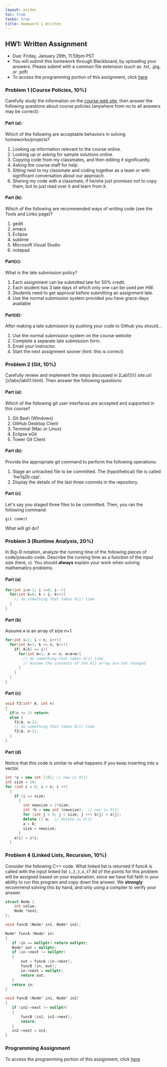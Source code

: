 ```yaml
---
layout: asides
toc: true
tasks: true
title: Homework 1 Written
---
```


## HW1: Written Assignment

+ Due: Friday, January 29th, 11:59pm PST
+ You will submit this homework through Blackboard, by uploading your answers.  Please submit with a common file extension (such as .txt, .jpg, or .pdf)
+ To access the programming portion of this assignment, click [here]({{site.url}}/homework/hw1p/)

### Problem 1 (Course Policies, 10%)
Carefully study the information on the [course web site]({{site.url}}), then answer the following questions about course policies (anywhere from no to all answers may be correct):

#### Part (a):
Which of the following are acceptable behaviors in solving homeworks/projects?

1. Looking up information relevant to the course online.
2. Looking up or asking for sample solutions online.
3. Copying code from my classmates, and then editing it significantly.
4. Asking the course staff for help.
5. Sitting next to my classmate and coding together as a team or with significant
conversation about our approach.
6. Sharing my code with a classmate, if he/she just promises not to copy them, but to
just read over it and learn from it.

#### Part (b):
Which of the following are recommended ways of writing code (see the Tools and Links page)?

1. gedit
2. emacs
3. Eclipse
4. sublime
5. Microsoft Visual Studio
6. notepad

#### Part(c):
What is the late submission policy?

1. Each assignment can be submitted late for 50% credit.
2. Each student has 3 late days of which only one can be used per HW.
3. Students need to get approval before submitting an assignment late.
5. Use the normal submission system provided you have grace-days available

#### Part(d):
After making a late submission by pushing your code to Github you should...

1. Use the normal submission system on the course website
2. Complete a separate late submission form.
3. Email your instructor.
4. Start the next assignment sooner (hint: this is correct)

### Problem 2 (Git, 10%)
Carefully review and implement the steps discussed in [Lab1]({{ site.url }}/labs/lab01.html). Then answer the following questions:

#### Part (a):
Which of the following git user interfaces are accepted and supported in this course?

1. Git Bash (Windows)
2. GitHub Desktop Client
3. Terminal (Mac or Linux)
4. Eclipse eGit
5. Tower Git Client

#### Part (b):
Provide the appropriate git command to perform the following operations:

1. Stage an untracked file to be committed. The (hypothetical) file is called 'hw1q2b.cpp'.
2. Display the details of the last three commits in the repository.

#### Part (c)
Let's say you staged three files to be committed. Then, you ran the following command:

`git commit`

What will git do?

### Problem 3 (Runtime Analysis, 20%)
In Big-&Theta; notation, analyze the running time of the following pieces of code/pseudo-code. Describe the running time as a function of the input size (here, `n`).  You should **always** explain your work when solving mathematics problems.

#### Part (a)

```c++
for(int i=n-1; i >=0; i--){
  for(int k=0; k < i; k++){
    // do something that takes O(1) time
  }
}
```

#### Part (b)
Assume `A` is an array of size n+1.

```c++
for(int i=1; i < n; i++){
  for(int k=1; k <= n; k++){
    if( A[k] == i){
      for(int m=1; m <= n; m=m+m){
        // do something that takes O(1) time
        // Assume the contents of the A[] array are not changed
      }
    }
  }
}

```

#### Part (c)

```c++
void f3(int* A, int n)
{
  if(n <= 1) return;
  else {
    f3(A, n-2);
    // do something that takes O(1) time
    f3(A, n-2);
  }
}
```

#### Part (d)

Notice that this code is similar to what happens if you keep inserting into a vector.

```c++
int *a = new int [10]; // new is O(1)
int size = 10;
for (int i = 0; i < n; i ++)
  {
    if (i == size)
      {
        int newsize = 2*size;
        int *b = new int [newsize];  // new is O(1)
        for (int j = 0; j < size; j ++) b[j] = a[j];
        delete [] a;  // delete is O(1)
        a = b;
        size = newsize;
      }
    a[i] = i*i;
  }
```

### Problem 4 (Linked Lists, Recursion, 10%)

Consider the following C++ code.  What linked list is returned if funcA is called with the input linked list `1,2,3,4,5`?  All of the points for this problem will be assigned based on your explanation, since we have full faith in your ability to run this program and copy down the answer.  We **strongly** recommend solving this by hand, and only using a compiler to verify your answer.

```c++
struct Node {
    int value;
    Node *next;
};

void funcB (Node* in1, Node* in2);

Node* funcA (Node* in)
{
   if (in == nullptr) return nullptr;
   Node* out = nullptr;
   if (in->next != nullptr)
   {
       out = funcA (in->next);
       funcB (in, out);
       in->next = nullptr;
       return out;
   }
   return in;
}

void funcB (Node* in1, Node* in2)
{
   if (in2->next != nullptr) 
   {
       funcB (in1, in2->next);
       return;
   }
   in2->next = in1;
}
```

### Programming Assignment

To access the programming portion of this assignment, click [here]({{site.url}}/homework/hw1p/)
